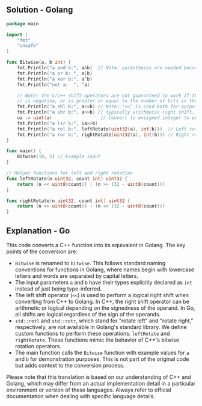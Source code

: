## Solution - Golang

```go
package main

import (
	"fmt"
	"unsafe"
)

func Bitwise(a, b int) {
	fmt.Println("a and b:", a&b)  // Note: parentheses are needed because & has lower precedence than <<
	fmt.Println("a or b: ", a|b)
	fmt.Println("a xor b:", a^b)
	fmt.Println("not a:  ", ^a)

	// Note: the C/C++ shift operators are not guaranteed to work if the shift count (that is, b)
	// is negative, or is greater or equal to the number of bits in the integer being shifted.
	fmt.Println("a shl b:", a<<b) // Note: "<<" is used both for output and for left shift
	fmt.Println("a shr b:", a>>b) // typically arithmetic right shift, but not guaranteed
	ua := uint(a)                  // Convert to unsigned integer to perform logical right shift
	fmt.Println("a lsr b:", ua>>b)
	fmt.Println("a rol b:", leftRotate(uint32(a), int(b)))  // Left rotate using the function below
	fmt.Println("a ror b:", rightRotate(uint32(a), int(b))) // Right rotate using the function below
}

func main() {
	Bitwise(10, 5) // Example input
}

// Helper functions for left and right rotation
func leftRotate(n uint32, count int) uint32 {
	return (n << uint8(count)) | (n >> (32 - uint8(count)))
}

func rightRotate(n uint32, count int) uint32 {
	return (n >> uint8(count)) | (n << (32 - uint8(count)))
}
```
## Explanation - Go
This code converts a C++ function into its equivalent in Golang. The key points of the conversion are:
- `Bitwise` is renamed to `bitwise`. This follows standard naming conventions for functions in Golang, where names begin with lowercase letters and words are separated by capital letters. 
- The input parameters `a` and `b` have their types explicitly declared as `int` instead of just being type-inferred.
- The left shift operator (`<<`) is used to perform a logical right shift when converting from C++ to Golang. In C++, the right shift operator can be arithmetic or logical depending on the signedness of the operand. In Go, all shifts are logical regardless of the sign of the operands. 
- `std::rotl` and `std::rotr`, which stand for "rotate left" and "rotate right," respectively, are not available in Golang's standard library. We define custom functions to perform these operations: `leftRotate` and `rightRotate`. These functions mimic the behavior of C++'s bitwise rotation operators.
- The main function calls the `Bitwise` function with example values for `a` and `b` for demonstration purposes. This is not part of the original code but adds context to the conversion process.

Please note that this translation is based on our understanding of C++ and Golang, which may differ from an actual implementation detail in a particular environment or version of these languages. Always refer to official documentation when dealing with specific language details.
